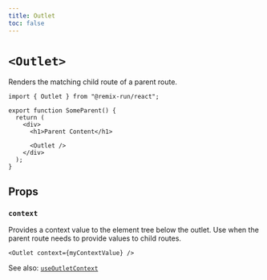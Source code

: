 ```yaml
---
title: Outlet
toc: false
---
```


# `<Outlet>`

Renders the matching child route of a parent route.

```tsx
import { Outlet } from "@remix-run/react";

export function SomeParent() {
  return (
    <div>
      <h1>Parent Content</h1>

      <Outlet />
    </div>
  );
}
```

## Props

### `context`

Provides a context value to the element tree below the outlet. Use when the parent route needs to provide values to child routes.

```tsx
<Outlet context={myContextValue} />
```

See also: [`useOutletContext`](../hooks/use-outlet-context)
